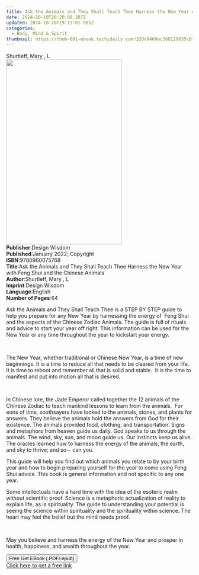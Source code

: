 ```yaml
---
title: Ask the Animals and They Shall Teach Thee Harness the New Year with Feng Shui and the Chinese Animals | Free Book
date: 2024-10-19T20:20:09.287Z
updated: 2024-10-26T19:15:01.985Z
categories:
  - Body, Mind & Spirit
thumbnail: https://thmb-001-ebook.techidaily.com/320d9460ac368129835c8f01619588c32308bcd34b1272e78178644234930d91.jpg
---
```

<main id="book-container">
  <div class="flex flex-col">
    <div class="book-brief flex-1 py-6 px-4 sm:p-6 md:py-10 md:px-8">
      <!-- brief-->
      <div class="book-brief-main">Shurtleff, Mary , L</div>
    </div>
    <div
      class="book-meta-info flex-1 grid gap-4 col-start-1 col-end-3 row-start-1 sm:mb-6 sm:grid-cols-4 lg:gap-6 lg:col-start-2 lg:row-end-6 lg:row-span-6 lg:mb-0"
    >
      <div
        class="book-meta-info-left place-content-center mt-4 p-4 text-sm leading-6 col-start-2 col-span-2 dark:text-slate-400"
      >
        <img
          class="w-full h-500 object-cover rounded-lg sm:h-255 sm:col-span-2 lg:col-span-full"
          src="https://img-001-ebook.techidaily.com/bdb5cba4032f356e0027c0eb78faed4fca66559a2a6425a90d41e35e26c72a6b.jpg"
          alt=""
          width="312"
          height="500"
        />
      </div>
      <div
        class="book-meta-info-right mt-2 col-start-1 row-start-2 col-span-3 self-center"
      >
        <!-- meta data  -->
        <div class="flex flex-col px-4 md:px-8">
          <div class="flex-1">
            <strong>Publisher</strong>:<span class="px-2">Design Wisdom</span>
          </div>
          <div class="flex-1">
            <strong>Published</strong>:<span class="px-2"
              >January 2022; Copyright</span
            >
          </div>
          <div class="flex-1">
            <strong>ISBN</strong>:<span class="px-2">9780960075768</span>
          </div>
          <div class="flex-1">
            <strong>Title</strong>:<span class="px-2"
              >Ask the Animals and They Shall Teach Thee Harness the New Year
              with Feng Shui and the Chinese Animals</span
            >
          </div>
          <div class="flex-1">
            <strong>Author</strong>:<span class="px-2"
              >Shurtleff, Mary , L</span
            >
          </div>
          <div class="flex-1">
            <strong>Imprint</strong>:<span class="px-2">Design Wisdom</span>
          </div>
          <div class="flex-1">
            <strong>Language</strong>:<span class="px-2">English</span>
          </div>
          <div class="flex-1">
            <strong>Number of Pages</strong>:<span class="px-2">64</span>
          </div>
        </div>
      </div>
    </div>
    <div class="book-description flex-1 py-6 px-4 sm:p-6 md:py-10 md:px-8">
      <div class="book-description-main">
        <div accordion-content="" id="description">
          <p>
            Ask the Animals and They Shall Teach Thee&nbsp;is a STEP BY STEP
            guide to help you prepare for any New Year by harnessing the energy
            of&nbsp;&nbsp;Feng Shui and the aspects of the Chinese Zodiac
            Animals. The guide is full of rituals and advice to start your year
            off right. This information can be used for the New Year or any time
            throughout the year to kickstart your energy.&nbsp;
          </p>
          <p><br /></p>
          <p>
            The New Year, whether traditional or Chinese New Year, is a time of
            new beginnings. It is a time to reduce all that needs to be cleared
            from your life. It is time to reboot and remember all that is solid
            and stable.&nbsp;&nbsp;It is the time to manifest and put into
            motion all that is desired.&nbsp;
          </p>
          <p><br /></p>
          <p>
            In Chinese lore, the Jade Emperor called together the 12 animals of
            the Chinese Zodiac to teach mankind lessons to learn from the
            animals.&nbsp;&nbsp;For eons of time, soothsayers have looked to the
            animals, stones, and plants for answers. They believe the animals
            hold the answers from God for their existence. The animals provided
            food, clothing, and transportation. Signs and metaphors from heaven
            guide us daily. God speaks to us through the animals. The wind, sky,
            sun, and moon guide us. Our instincts keep us alive. The
            oracles&nbsp;learned how to harness the energy of the animals, the
            earth, and sky to thrive; and so-- can you.&nbsp;
          </p>
          <p>
            This guide will help you find out which animals you relate to by
            your birth year and how to begin preparing yourself for the year to
            come using Feng Shui advice. This book is general information and
            not specific to any one year.&nbsp;
          </p>
          <p>
            Some intellectuals have a hard time with the idea of the esoteric
            realm without scientific proof. Science is a metaphoric
            actualization of reality to explain life, as is spirituality. The
            guide to understanding your potential is seeing the science within
            spirituality and the spirituality within science. The heart may feel
            the belief but the mind needs proof.
          </p>
          <p><br /></p>
          <p>
            May you believe and harness the energy of the New Year and prosper
            in health, happiness, and wealth throughout the year.&nbsp;
          </p>
        </div>
        <div class="accordion-fader"></div>
      </div>
    </div>
    <div class="book-excerpts flex-1 py-6 px-4 sm:p-6 md:py-10 md:px-8"></div>
    <div
      class="book-about-author flex-1 py-6 px-4 sm:p-6 md:py-10 md:px-8"
    ></div>
    <div class="book-free-get flex-1 py-6 px-4 sm:p-6 md:py-10 md:px-8">
      <button
        id="btn-free-get"
        class="bg-blue-500 hover:bg-blue-700 text-white font-bold py-2 px-4 rounded"
      >
        Free Get EBook (.PDF/.epub)
      </button>
      <div id="countdown-display" class="px-2 text-lg mt-2"></div>
      <a
        id="free-link"
        class="hidden bg-blue-500 hover:bg-blue-700 text-white font-bold py-2 px-4 rounded"
        href="https://www.ebooks.com/en-us/book/210500036/ask-the-animals-and-they-shall-teach-thee-harness-the-new-year-with-feng-shui-and-the-chinese-animals/shurtleff-mary-l/"
        target="_blank"
        >Click here to get a free link</a
      >
    </div>
    <script>
      let countdownTime = 0;
      let countdownInterval = null;
      document
        .getElementById('btn-free-get')
        .addEventListener('click', startCountdown);
      function startCountdown() {
        countdownTime = new Date().getTime() + 60000 * 3;
        countdownInterval = setInterval(updateCountdown, 1000);
        document.getElementById('btn-free-get').disabled = true;
        document
          .getElementById('btn-free-get')
          .classList.add('bg-gray-500', 'cursor-not-allowed');
      }
      function updateCountdown() {
        let currentTime = new Date().getTime();
        let timeLeft = countdownTime - currentTime;
        let secondsLeft = Math.floor(timeLeft / 1000);
        document.getElementById('countdown-display').innerHTML =
          `Remaining time: ${secondsLeft} seconds.`;
        if (secondsLeft <= 0) {
          clearInterval(countdownInterval);
          document.getElementById('btn-free-get').classList.add('hidden');
          document.getElementById('free-link').classList.remove('hidden');
          document.getElementById('countdown-display').innerHTML = '';
        }
      }
    </script>
  </div>
</main>

<ins class="adsbygoogle"
      style="display:block"
      data-ad-client="ca-pub-7571918770474297"
      data-ad-slot="8358498916"
      data-ad-format="auto"
      data-full-width-responsive="true"></ins>
    